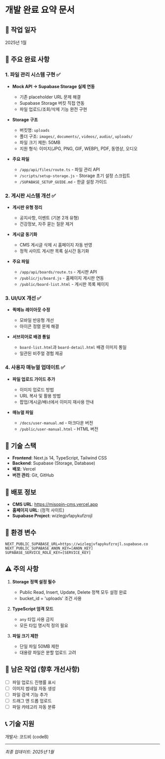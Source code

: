 # 개발 완료 요약 문서

## 📅 작업 일자
2025년 1월

## 🎯 주요 완료 사항

### 1. 파일 관리 시스템 구현 ✅
- **Mock API → Supabase Storage 실제 연동**
  - 기존 placeholder URL 문제 해결
  - Supabase Storage 버킷 직접 연동
  - 파일 업로드/조회/삭제 기능 완전 구현

- **Storage 구조**
  - 버킷명: `uploads`
  - 폴더 구조: `images/`, `documents/`, `videos/`, `audio/`, `uploads/`
  - 파일 크기 제한: 50MB
  - 지원 형식: 이미지(JPG, PNG, GIF, WEBP), PDF, 동영상, 오디오

- **주요 파일**
  - `/app/api/files/route.ts` - 파일 관리 API
  - `/scripts/setup-storage.js` - Storage 초기 설정 스크립트
  - `/SUPABASE_SETUP_GUIDE.md` - 한글 설정 가이드

### 2. 게시판 시스템 개선 ✅
- **게시판 유형 정리**
  - 공지사항, 이벤트 (기본 2개 유형)
  - 건강정보, 자주 묻는 질문 제거

- **게시글 동기화**
  - CMS 게시글 삭제 시 홈페이지 자동 반영
  - 정적 사이트 게시판 목록 실시간 동기화

- **주요 파일**
  - `/app/api/boards/route.ts` - 게시판 API
  - `/public/js/board.js` - 홈페이지 게시판 연동
  - `/public/board-list.html` - 게시판 목록 페이지

### 3. UI/UX 개선 ✅
- **퀵메뉴 레이아웃 수정**
  - 모바일 반응형 개선
  - 아이콘 정렬 문제 해결

- **서브히어로 배경 통일**
  - `board-list.html`과 `board-detail.html` 배경 이미지 통일
  - 일관된 비주얼 경험 제공

### 4. 사용자 매뉴얼 업데이트 ✅
- **파일 업로드 가이드 추가**
  - 이미지 업로드 방법
  - URL 복사 및 활용 방법
  - 팝업/게시글/배너에서 이미지 재사용 안내

- **매뉴얼 파일**
  - `/docs/user-manual.md` - 마크다운 버전
  - `/public/user-manual.html` - HTML 버전

## 🔧 기술 스택
- **Frontend**: Next.js 14, TypeScript, Tailwind CSS
- **Backend**: Supabase (Storage, Database)
- **배포**: Vercel
- **버전 관리**: Git, GitHub

## 🚀 배포 정보
- **CMS URL**: https://misopin-cms.vercel.app
- **홈페이지 URL**: (정적 사이트)
- **Supabase Project**: wizlegjvfapykufzrojl

## 📝 환경 변수
```env
NEXT_PUBLIC_SUPABASE_URL=https://wizlegjvfapykufzrojl.supabase.co
NEXT_PUBLIC_SUPABASE_ANON_KEY=[ANON_KEY]
SUPABASE_SERVICE_ROLE_KEY=[SERVICE_KEY]
```

## ⚠️ 주의 사항
1. **Storage 정책 설정 필수**
   - Public Read, Insert, Update, Delete 정책 모두 설정 완료
   - bucket_id = 'uploads' 조건 사용

2. **TypeScript 엄격 모드**
   - `any` 타입 사용 금지
   - 모든 타입 명시적 정의 필요

3. **파일 크기 제한**
   - 단일 파일 50MB 제한
   - 대용량 파일은 분할 업로드 고려

## 🔄 남은 작업 (향후 개선사항)
- [ ] 파일 업로드 진행률 표시
- [ ] 이미지 썸네일 자동 생성
- [ ] 파일 검색 기능 추가
- [ ] 드래그 앤 드롭 업로드
- [ ] 파일 카테고리 자동 분류

## 📞 기술 지원
개발사: 코드비 (codeB)

---
*최종 업데이트: 2025년 1월*